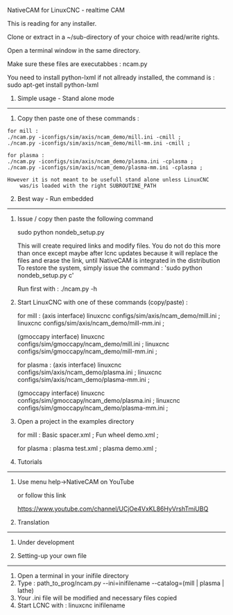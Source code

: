 NativeCAM for LinuxCNC - realtime CAM

This is reading for any installer.

Clone or extract in a ~/sub-directory of your choice with read/write rights.

Open a terminal window in the same directory.

Make sure these files are executabbes :
	ncam.py
		
You need to install python-lxml if not allready installed, the command is :
	sudo apt-get install python-lxml

1.	Simple usage - Stand alone mode
--------------------------------------------------------------------------------
1.	 Copy then paste one of these commands :

	for mill : 
	./ncam.py -iconfigs/sim/axis/ncam_demo/mill.ini -cmill ; 
	./ncam.py -iconfigs/sim/axis/ncam_demo/mill-mm.ini -cmill ; 

    for plasma : 
	./ncam.py -iconfigs/sim/axis/ncam_demo/plasma.ini -cplasma ;
	./ncam.py -iconfigs/sim/axis/ncam_demo/plasma-mm.ini -cplasma ;

	However it is not meant to be usefull stand alone unless LinuxCNC
		was/is loaded with the right SUBROUTINE_PATH


2.	Best way - Run embedded
--------------------------------------------------------------------------------
1.	Issue / copy then paste the following command
	
	sudo python nondeb_setup.py
	
	This will create required links and modify files.
	You do not do this more than once except maybe after lcnc updates
	because it will replace the files and erase the link,
	until NativeCAM is integrated in the distribution
	To restore the system, simply issue the command : 'sudo python nondeb_setup.py c'

	Run first with : ./ncam.py -h

2.	Start LinuxCNC with one of these commands (copy/paste) :

	for mill : 
	(axis interface)
	linuxcnc configs/sim/axis/ncam_demo/mill.ini ; 
	linuxcnc configs/sim/axis/ncam_demo/mill-mm.ini ; 
	
	(gmoccapy interface)
	linuxcnc configs/sim/gmoccapy/ncam_demo/mill.ini ; 
	linuxcnc configs/sim/gmoccapy/ncam_demo/mill-mm.ini ; 

    for plasma : 
	(axis interface)
	linuxcnc configs/sim/axis/ncam_demo/plasma.ini ;
	linuxcnc configs/sim/axis/ncam_demo/plasma-mm.ini ;
	
	(gmoccapy interface)
	linuxcnc configs/sim/gmoccapy/ncam_demo/plasma.ini ;
	linuxcnc configs/sim/gmoccapy/ncam_demo/plasma-mm.ini ;

3.	Open a project in the examples directory
	
	for mill : 
	Basic spacer.xml ; 
	Fun wheel demo.xml ; 

	for plasma :
	plasma test.xml ;
	plasma demo.xml ; 

	
3.	Tutorials
--------------------------------------------------------------------------------
1.	Use menu help->NativeCAM on YouTube
	
	or follow this link
		
	https://www.youtube.com/channel/UCjOe4VxKL86HyVrshTmiUBQ


4.	Translation
--------------------------------------------------------------------------------
1.	Under development
	

5.	Setting-up your own file
--------------------------------------------------------------------------------
1.	Open a terminal in your inifile directory
2.	Type : path_to_prog/ncam.py --ini=inifilename --catalog=(mill | plasma | lathe)
3.	Your .ini file will be modified and necessary files copied
4.	Start LCNC with : linuxcnc inifilename
